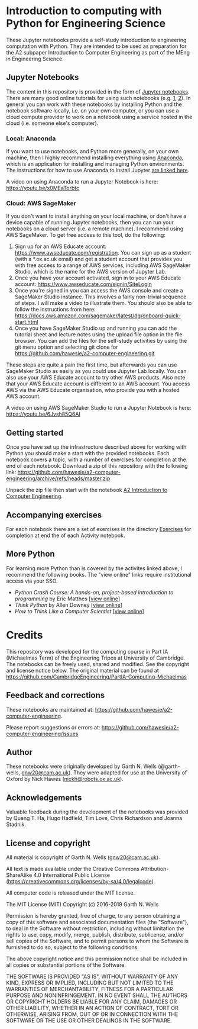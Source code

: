 # Introduction to computing with Python for Engineering Science

These Jupyter notebooks provide a self-study introduction to engineering computation with Python. They are intended to be used as preparation for the A2 subpaper Introduction to Computer Engineering as part of the MEng in Engineering Science. 

## Jupyter Notebooks

The content in this repository is provided in the form of [Jupyter notebooks](https://jupyter.org). There are many good online tutorials for using such notebooks (e.g. [1](https://www.dataquest.io/blog/jupyter-notebook-tutorial/), [2](https://www.codecademy.com/articles/how-to-use-jupyter-notebooks)). In general you can work with these notebooks by installing Python and the notebook software locally, i.e. on your own computer, or you can use a cloud compute provider to work on a notebook using a service hosted in the cloud (i.e. someone else's computer).

### Local: Anaconda

If you want to use notebooks, and Python more generally, on your own machine, then I highly recommend installing everything using [Anaconda](https://www.anaconda.com/products/individual), which is an application for installing and managing Python environments. The instructions for how to use Anaconda to install Jupyter [are linked here](https://docs.anaconda.com/anaconda/user-guide/getting-started/).

A video on using Anaconda to run a Jupyter Notebook is here: https://youtu.be/x0MEaTorbtc

### Cloud: AWS SageMaker 

If you don't want to install anything on your local machine, or don't have a device capable of running Jupyter notebooks, then you can run your notebooks on a cloud server (i.e. a remote machine). I recommend using AWS SageMaker. To get free access to this tool, do the following:

1. Sign up for an AWS Educate account: https://www.awseducate.com/registration. You can sign up as a student (with a *.ox.ac.uk email) and get a student account that provides you with free access to a range of AWS services, including AWS SageMaker Studio, which is the name for the AWS version of Jupyter Lab.
2. Once you have your account activated, sign in to your AWS Educate account: https://www.awseducate.com/signin/SiteLogin
3. Once you're signed in you can access the AWS console and create a SageMaker Studio instance. This involves a fairly non-trivial sequence of steps. I will make a video to illustrate them. You should also be able to follow the instructions from here: https://docs.aws.amazon.com/sagemaker/latest/dg/onboard-quick-start.html
4. Once you have SageMaker Studio up and running you can add the tutorial sheet and lecture notes using the upload file option in the file browser. You can add the files for the self-study activities by using the git menu option and selecting git clone for https://github.com/hawesie/a2-computer-engineering.git

These steps are quite a pain the first time, but afterwards you can use SageMaker Studio as easily as you could use Jupyter Lab locally. You can also use your AWS Educate account to try other AWS products. Also note that your AWS Educate account is different to an AWS account. You access AWS via the AWS Educate organisation, who provide you with a hosted AWS account. 

A video on using AWS SageMaker Studio to run a Jupyter Notebook is here: https://youtu.be/6Jvsh85Q6AI


## Getting started


Once you have set up the infrastructure described above for working with Python you should make a start with the provided notebooks. Each notebook covers a topic, with a number of exercises for completion at the end of each notebook. Download a zip of this repository with the following link: https://github.com/hawesie/a2-computer-engineering/archive/refs/heads/master.zip

Unpack the zip file then start with the notebook [A2 Introduction to Computer Engineering](00%20A2%20Introduction%20to%20Computer%20Engineering.ipynb). 

## Accompanying exercises

For each notebook there are a set of exercises in the directory
[Exercises](./Exercises/) for completion at end the of each Activity
notebook.

## More Python 

For learning more Python than is covered by the activites linked above, I recommend the following books. The "view online" links require institutional access via your SSO.

 * *Python Crash Course: A hands-on, project-based introduction to programming* by Eric Matthes [[view online](https://www.oreilly.com/library/view/python-crash-course/9781457197185/?ar)]
 * *Think Python*  by Allen Downey [[view online](https://www.oreilly.com/library/view/think-python-2nd/9781491939406/?ar)]
 * *How to Think Like a Computer Scientist* [[view online](http://openbookproject.net/thinkcs/python/english3e/)]

# Credits

This repository was developed for the computing course in Part IA (Michaelmas Term) of the Engineering Tripos at University of Cambridge. The notebooks can be freely used, shared and modified. See the copyright
and license notice below. The original material can be found at https://github.com/CambridgeEngineering/PartIA-Computing-Michaelmas


## Feedback and corrections

These notebooks are maintained at: https://github.com/hawesie/a2-computer-engineering.

Please report suggestions or errors at: https://github.com/hawesie/a2-computer-engineering/issues


## Author

These notebooks were originally developed by Garth N. Wells (@garth-wells,
<gnw20@cam.ac.uk>). They were adapted for use at the University of Oxford by Nick Hawes (<nickh@robots.ox.ac.uk>).


## Acknowledgements

Valuable feedback during the development of the notebooks was provided
by Quang T. Ha, Hugo Hadfield, Tim Love, Chris Richardson and Joanna
Stadnik.


## License and copyright

All material is copyright of Garth N. Wells (<gnw20@cam.ac.uk>).

All text is made available under the Creative Commons
Attribution-ShareAlike 4.0 International Public License
(https://creativecommons.org/licenses/by-sa/4.0/legalcode).

All computer code is released under the MIT license.

The MIT License (MIT)
Copyright (c) 2016-2019 Garth N. Wells

Permission is hereby granted, free of charge, to any person obtaining
a copy of this software and associated documentation files (the
"Software"), to deal in the Software without restriction, including
without limitation the rights to use, copy, modify, merge, publish,
distribute, sublicense, and/or sell copies of the Software, and to
permit persons to whom the Software is furnished to do so, subject to
the following conditions:

The above copyright notice and this permission notice shall be
included in all copies or substantial portions of the Software.

THE SOFTWARE IS PROVIDED "AS IS", WITHOUT WARRANTY OF ANY KIND,
EXPRESS OR IMPLIED, INCLUDING BUT NOT LIMITED TO THE WARRANTIES OF
MERCHANTABILITY, FITNESS FOR A PARTICULAR PURPOSE AND
NONINFRINGEMENT. IN NO EVENT SHALL THE AUTHORS OR COPYRIGHT HOLDERS BE
LIABLE FOR ANY CLAIM, DAMAGES OR OTHER LIABILITY, WHETHER IN AN ACTION
OF CONTRACT, TORT OR OTHERWISE, ARISING FROM, OUT OF OR IN CONNECTION
WITH THE SOFTWARE OR THE USE OR OTHER DEALINGS IN THE SOFTWARE.
